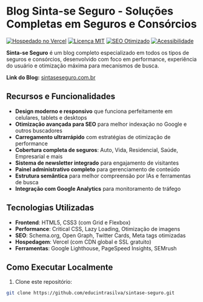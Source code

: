 #  Blog Sinta-se Seguro - Soluções Completas em Seguros e Consórcios

[![Hospedado no Vercel](https://img.shields.io/badge/Deploy-Vercel-black?style=flat&logo=vercel)](https://vercel.com)
[![Licença MIT](https://img.shields.io/badge/Licença-MIT-blue.svg)](LICENSE)
[![SEO Otimizado](https://img.shields.io/badge/SEO-Otimizado-green)](https://developers.google.com/search/docs)
[![Acessibilidade](https://img.shields.io/badge/Acessibilidade-AA-yellowgreen)](https://www.w3.org/WAI/standards-guidelines/wcag/)

**Sinta-se Seguro** é um blog completo especializado em todos os tipos de seguros e consórcios, desenvolvido com foco em performance, experiência do usuário e otimização máxima para mecanismos de busca.

 **Link do Blog:** [sintaseseguro.com.br](https://sintaseseguro.com.br)

##  Recursos e Funcionalidades

- **Design moderno e responsivo** que funciona perfeitamente em celulares, tablets e desktops
- **Otimização avançada para SEO** para melhor indexação no Google e outros buscadores
- **Carregamento ultrarrápido** com estratégias de otimização de performance
- **Cobertura completa de seguros**: Auto, Vida, Residencial, Saúde, Empresarial e mais
- **Sistema de newsletter integrado** para engajamento de visitantes
- **Painel administrativo completo** para gerenciamento de conteúdo
- **Estrutura semântica** para melhor compreensão por IAs e ferramentas de busca
- **Integração com Google Analytics** para monitoramento de tráfego

##  Tecnologias Utilizadas

- **Frontend**: HTML5, CSS3 (com Grid e Flexbox)
- **Performance**: Critical CSS, Lazy Loading, Otimização de imagens
- **SEO**: Schema.org, Open Graph, Twitter Cards, Meta tags otimizadas
- **Hospedagem**: Vercel (com CDN global e SSL gratuito)
- **Ferramentas**: Google Lighthouse, PageSpeed Insights, SEMrush

##  Como Executar Localmente

1. Clone este repositório:
```bash
git clone https://github.com/educintrasilva/sintase-seguro.git
